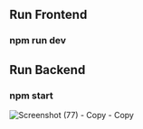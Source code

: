 ## Run Frontend

### npm run dev

## Run Backend

### npm start


![Screenshot (77) - Copy - Copy](https://github.com/user-attachments/assets/9fa6b989-288c-4790-9cf1-64b07cd3bd11)

